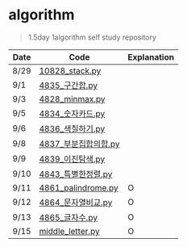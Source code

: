 # algorithm
> 1.5day 1algorithm self study repository



| Date | Code                                                         | Explanation |
| ---- | ------------------------------------------------------------ | ----------- |
| 8/29 | [10828_stack.py](https://github.com/sophryu99/algorithm/blob/master/BaekJoon/10828_stack.py) |             |
| 9/1  | [4835_구간합.py](https://github.com/sophryu99/algorithm/blob/master/SWEA/List1_4835_구간합.py) |             |
| 9/3  | [4828_minmax.py](https://github.com/sophryu99/algorithm/blob/master/SWEA/List1_4828_minmax.py) |             |
| 9/5  | [4834_숫자카드.py](https://github.com/sophryu99/algorithm/blob/master/SWEA/List1_4834_숫자카드.py) |             |
| 9/6  | [4836_색칠하기.py](https://github.com/sophryu99/algorithm/blob/master/SWEA/List2_4836_색칠하기.py) |             |
| 9/8  | [4837_부분집합의합.py](https://github.com/sophryu99/algorithm/blob/master/SWEA/List2_4837_부분집합의합.py) |             |
| 9/9  | [4839_이진탐색.py](https://github.com/sophryu99/algorithm/blob/master/SWEA/List2_4839_이진탐색.py) |             |
| 9/10 | [4843_특별한정렬.py](https://github.com/sophryu99/algorithm/blob/master/SWEA/List2_4843_특별한정렬.py) |             |
| 9/11 | [4861_palindrome.py](https://github.com/sophryu99/algorithm/blob/master/SWEA/String_4861_palindrome.py) | O           |
| 9/12 | [4864_문자열비교.py](https://github.com/sophryu99/algorithm/blob/master/SWEA/String_4864_문자열비교.py) | O           |
| 9/13 | [4865_글자수.py](https://github.com/sophryu99/algorithm/blob/master/SWEA/String_4865_글자수.py) | O           |
| 9/15 | [middle_letter.py](https://github.com/sophryu99/algorithm/blob/master/Programmers/middle_letter.py) | O           |





